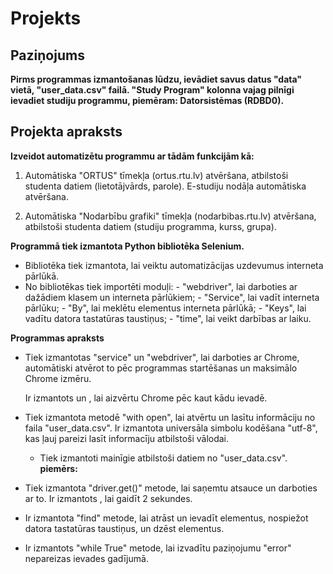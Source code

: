 # Projekts

## Paziņojums
**Pirms programmas izmantošanas lūdzu, ievādiet savus datus "data" vietā, "user_data.csv" failā. "Study Program" kolonna vajag pilnīgi ievadiet studiju programmu, piemēram: Datorsistēmas (RDBD0).**

## Projekta apraksts
**Izveidot automatizētu programmu ar tādām funkcijām kā:**
  1) Automātiska "ORTUS" tīmekļa (ortus.rtu.lv) atvēršana, atbilstoši studenta datiem (lietotājvārds, parole). E-studiju nodāļa automātiska atvēršana.

  2) Automātiska "Nodarbību grafiki" tīmekļa (nodarbibas.rtu.lv) atvēršana, atbilstoši studenta datiem (studiju programma, kurss, grupa).

**Programmā tiek izmantota Python bibliotēka Selenium.**
  - Bibliotēka tiek izmantota, lai veiktu automatizācijas uzdevumus interneta pārlūkā.
  - No bibliotēkas tiek importēti moduļi:
        - "webdriver", lai darboties ar dažādiem klasem un interneta pārlūkiem;
        - "Service", lai vadīt interneta pārlūku;
        - "By", lai meklētu elementus interneta pārlūkā;
        - "Keys", lai vadītu datora tastatūras taustiņus;
        - "time", lai veikt darbības ar laiku.

**Programmas apraksts**
  - Tiek izmantotas "service" un "webdriver", lai darboties ar Chrome, automātiski atvērot to pēc programmas startēšanas un maksimālo Chrome izmēru.
    <!-- service = Service()
    option = webdriver.ChromeOptions()
    option.add_argument("--start-maximized")
    driver = webdriver.Chrome(service=service, options=option) -->

    Ir izmantots <!-- input() --> un <!-- driver.quit() -->, lai aizvērtu Chrome pēc kaut kādu ievadē.

  - Tiek izmantota metodē "with open", lai atvērtu un lasītu informāciju no faila "user_data.csv". Ir izmantota universāla simbolu kodēšana "utf-8", kas ļauj pareizi lasīt informacīju atbilstoši vālodai.
    <!-- with open("user_data.csv", "r", encoding="utf-8") as file:
    next(file)
    for line in file:
        row=line.rstrip().split(",") -->
    - Tiek izmantoti mainīgie atbilstoši datiem no "user_data.csv".
      **piemērs:** <!-- login = row[1] -->

  - Tiek izmantota "driver.get()" metode, lai saņemtu atsauce un darboties ar to. Ir izmantots <!-- time.sleep(2) -->, lai gaidīt 2 sekundes.
    <!-- url = "https://id2.rtu.lv/openam/UI/Login?module=LDAP&locale=lv"
    driver.get(url) -->
  
  - Ir izmantota "find" metode, lai atrāst un ievadīt elementus, nospiežot datora tastatūras taustiņus, un dzēst elementus.
    <!-- find=driver.find_element(By.) (ID/CLASS_NAME/XPATH/NAME/LINK_TEXT)
    find.click()
    find.clear()
    find.send_keys()
    find.send_keys(Keys.) -->
  
  - Ir izmantots "while True" metode, lai izvadītu paziņojumu "error" nepareizas ievades gadījumā.






